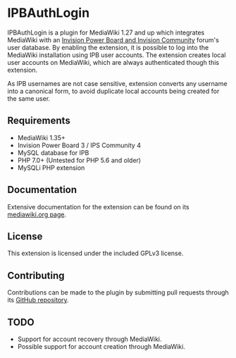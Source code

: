 IPBAuthLogin
============

IPBAuthLogin is a plugin for MediaWiki 1.27 and up which integrates MediaWiki with an [Invision Power Board and Invision Community](https://invisioncommunity.com) forum's user database. By enabling the extension, it is possible to log into the MediaWiki installation using IPB user accounts. The extension creates local user accounts on MediaWiki, which are always authenticated though this extension.

As IPB usernames are not case sensitive, extension converts any username into a canonical form, to avoid duplicate local accounts being created for the same user.

Requirements
------------

* MediaWiki 1.35+
* Invision Power Board 3 / IPS Community 4
* MySQL database for IPB
* PHP 7.0+ (Untested for PHP 5.6 and older)
* MySQLi PHP extension

Documentation
-------------

Extensive documentation for the extension can be found on its [mediawiki.org page](https://www.mediawiki.org/wiki/Extension:IPBAuthLogin).

License
-------

This extension is licensed under the included GPLv3 license.

Contributing
------------

Contributions can be made to the plugin by submitting pull requests through its [GitHub repository](https://github.com/peerau/IPBAuthLogin).

TODO
----

* Support for account recovery through MediaWiki.
* Possible support for account creation through MediaWiki.